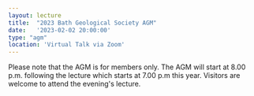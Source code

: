 ```yaml
---
layout: lecture
title:  "2023 Bath Geological Society AGM"
date:   '2023-02-02 20:00:00'
type: "agm"
location: 'Virtual Talk via Zoom'
---
```

Please note that the AGM is for members only. The AGM will start at 8.00 p.m. following the lecture which starts at 7.00 p.m this year.  Visitors are welcome to attend the evening's lecture.